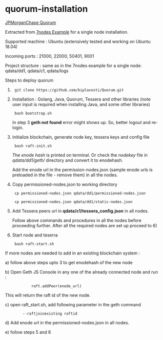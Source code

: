 # quorum-installation

[JPMorganChase Quorum](https://github.com/jpmorganchase/quorum)

Extracted from [7nodes Example](https://github.com/jpmorganchase/quorum-examples/tree/master/examples/7nodes) for a single node installation.

Supported machine : Ubuntu (extensively tested and working on Ubuntu 18.04)

Incoming ports : 21000, 22000, 50401, 9001

Project structure : same as in the 7nodes example for a single node: qdata/dd1, qdata/c1, qdata/logs

Steps to deploy quorum 

1) 		git clone https://github.com/biplavosti/Quorum.git


2) Installation : Golang, Java, Quorum, Tessera and other libraries (note user input is required when installing Java, and some other libraries)
		
		bash bootstrap.sh
        
  	In step 3 __geth not found__ error might shows up. So, better logout and re-login.

3) Initialize blockchain, generate node key, tessera keys and config file

		bash raft-init.sh
        
   The _enode hash_ is printed on terminal. Or check the _nodekey_ file in _qdata/dd1/geth/_ directory and convert it to enodehash. 
   
 	Add the enode url in the permission-nodes.json (sample enode urls is preloaded in the file - remove them) in all the nodes.

4) Copy permissioned-nodes.json to working directory
		
        cp permissioned-nodes.json qdata/dd1/permissioned-nodes.json
        
        cp permissioned-nodes.json qdata/dd1/static-nodes.json
   
	
5) Add Tessera peers url in __qdata/c1/tessera_config.json__ in all nodes.

	Follow above commands and procedures in all the nodes before proceeding further. After all the required nodes are set up proceed to 6)

6) Start node and teserra

		bash raft-start.sh




If more nodes are needed to add in an existing blockchain system :
    
a) follow above steps upto 3 to get enodehash of the new node
    
 b) Open Geth JS Console in any one of the already connected node and run :
    		
            	raft.addPeer(enode_url)
                
   
   This will return the raft id of the new node.
    
   c) open raft_start.sh, add following parameter in the geth command
    		
            --raftjoinexisting raftid

d) Add enode url in the permissioned-nodes.json in all nodes.

e) follow steps 5 and 6
